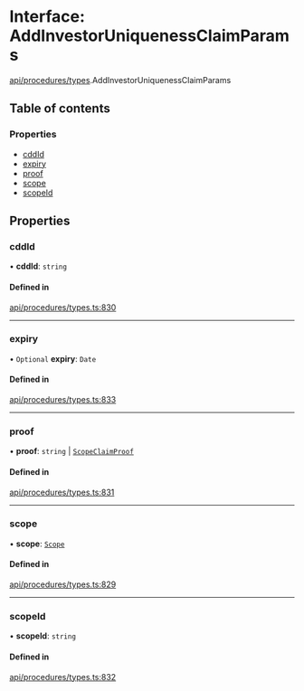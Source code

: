 # Interface: AddInvestorUniquenessClaimParams

[api/procedures/types](../wiki/api.procedures.types).AddInvestorUniquenessClaimParams

## Table of contents

### Properties

- [cddId](../wiki/api.procedures.types.AddInvestorUniquenessClaimParams#cddid)
- [expiry](../wiki/api.procedures.types.AddInvestorUniquenessClaimParams#expiry)
- [proof](../wiki/api.procedures.types.AddInvestorUniquenessClaimParams#proof)
- [scope](../wiki/api.procedures.types.AddInvestorUniquenessClaimParams#scope)
- [scopeId](../wiki/api.procedures.types.AddInvestorUniquenessClaimParams#scopeid)

## Properties

### cddId

• **cddId**: `string`

#### Defined in

[api/procedures/types.ts:830](https://github.com/PolymeshAssociation/polymesh-sdk/blob/9a8715021/src/api/procedures/types.ts#L830)

___

### expiry

• `Optional` **expiry**: `Date`

#### Defined in

[api/procedures/types.ts:833](https://github.com/PolymeshAssociation/polymesh-sdk/blob/9a8715021/src/api/procedures/types.ts#L833)

___

### proof

• **proof**: `string` \| [`ScopeClaimProof`](../wiki/api.procedures.types.ScopeClaimProof)

#### Defined in

[api/procedures/types.ts:831](https://github.com/PolymeshAssociation/polymesh-sdk/blob/9a8715021/src/api/procedures/types.ts#L831)

___

### scope

• **scope**: [`Scope`](../wiki/api.entities.types.Scope)

#### Defined in

[api/procedures/types.ts:829](https://github.com/PolymeshAssociation/polymesh-sdk/blob/9a8715021/src/api/procedures/types.ts#L829)

___

### scopeId

• **scopeId**: `string`

#### Defined in

[api/procedures/types.ts:832](https://github.com/PolymeshAssociation/polymesh-sdk/blob/9a8715021/src/api/procedures/types.ts#L832)
